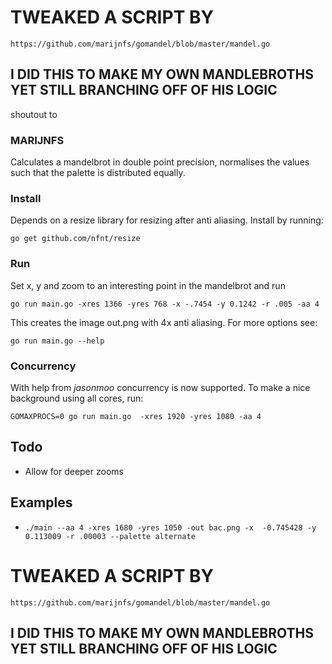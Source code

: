 # TWEAKED A SCRIPT BY 
```https://github.com/marijnfs/gomandel/blob/master/mandel.go```
## I DID THIS TO MAKE MY OWN MANDLEBROTHS YET STILL BRANCHING OFF OF HIS LOGIC

shoutout to 
   ### MARIJNFS
Calculates a mandelbrot in double point precision, normalises the values such that the palette is distributed equally.

### Install
Depends on a resize library for resizing after anti aliasing. Install by running:

`go get github.com/nfnt/resize`


### Run
Set x, y and zoom to an interesting point in the mandelbrot and run

`go run main.go -xres 1366 -yres 768 -x -.7454 -y 0.1242 -r .005 -aa 4`

This creates the image out.png with 4x anti aliasing. For more options see:

`go run main.go --help`

### Concurrency

With help from _jasonmoo_ concurrency is now supported. To make a nice background using all cores, run:

`GOMAXPROCS=0 go run main.go  -xres 1920 -yres 1080 -aa 4`

## Todo
  * Allow for deeper zooms

## Examples
   * `./main --aa 4 -xres 1680 -yres 1050 -out bac.png -x  -0.745428 -y  0.113009 -r .00003 --palette alternate`


   # TWEAKED A SCRIPT BY 
```https://github.com/marijnfs/gomandel/blob/master/mandel.go```
## I DID THIS TO MAKE MY OWN MANDLEBROTHS YET STILL BRANCHING OFF OF HIS LOGIC

